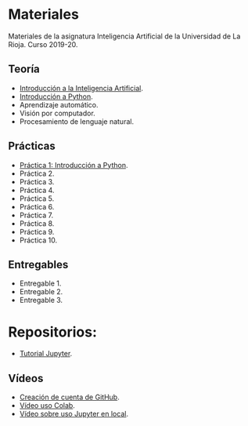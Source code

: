 # Materiales

Materiales de la asignatura Inteligencia Artificial de la Universidad de La Rioja. Curso 2019-20.


## Teoría

- [Introducción a la Inteligencia Artificial](https://drive.google.com/open?id=1bCClW3P6nwDlSgpe-uL33Vbsr_NweRY-ZrSkDBXYv-s).
- [Introducción a Python](notebooks/Tema2.ipynb).
- Aprendizaje automático.
- Visión por computador.
- Procesamiento de lenguaje natural.


## Prácticas

- [Práctica 1: Introducción a Python](https://classroom.github.com/a/T8AjI2cR).
- Práctica 2.
- Práctica 3.
- Práctica 4.
- Práctica 5.
- Práctica 6.
- Práctica 7.
- Práctica 8.
- Práctica 9.
- Práctica 10.

## Entregables

- Entregable 1.
- Entregable 2.
- Entregable 3.

# Repositorios:

- [Tutorial Jupyter](https://classroom.github.com/a/VEVNqVFQ).

## Vídeos

- [Creación de cuenta de GitHub](https://youtu.be/BQPkH95VzQk).
- [Vídeo uso Colab](https://youtu.be/jbnsu2MbBOY).
- [Vídeo sobre uso Jupyter en local](https://youtu.be/jqeynUa256Q).
